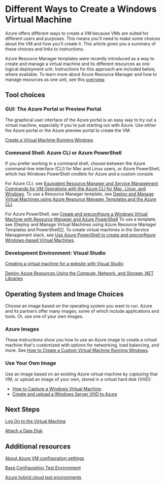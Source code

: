 <properties
	pageTitle="Different ways to create a Windows virtual machine"
	description="Lists the different ways to create a Windows virtual machine and gives links to instructions."
	services="virtual-machines"
	documentationCenter=""
	authors="KBDAzure"
	manager="timlt"
	editor=""
	tags="azure-resource-manager,azure-service-management"/>

<tags
	ms.service="virtual-machines"
	ms.devlang="na"
	ms.topic="index-page"
	ms.tgt_pltfrm="vm-windows"
	ms.workload="infrastructure-services"
	ms.date="07/15/2015"
	ms.author="kathydav"/>

# Different Ways to Create a Windows Virtual Machine

Azure offers different ways to create a VM because VMs are suited for different users and purposes. This means you'll need to make some choices about the VM and how you'll create it. This article gives you a summary of these choices and links to instructions.

Azure Resource Manager templates were recently introduced as a way to create and manage a virtual machine and its different resources as one logical deployment unit. Instructions for this approach are included below, where available. To learn more about Azure Resource Manager and how to manage resources as one unit, see this [overview][].

## Tool choices

### GUI: The Azure Portal or Preview Portal

The graphical user interface of the Azure portal is an easy way to try out a virtual machine, especially if you're just starting out with Azure. Use either the Azure portal or the Azure preview portal to create the VM:

[Create a Virtual Machine Running Windows][]

### Command Shell: Azure CLI or Azure PowerShell

If you prefer working in a command shell, choose between the Azure command-line interface (CLI) for Mac and Linux users, or Azure PowerShell, which has Windows PowerShell cmdlets for Azure and a custom console.

For Azure CLI, see [Equivalent Resource Manager and Service Management Commands for VM Operations with the Azure CLI for Mac, Linux, and Windows][]. To use a Resource Manager template, see [Deploy and Manage Virtual Machines using Azure Resource Manager Templates and the Azure CLI][].

For Azure PowerShell, see [Create and preconfigure a Windows Virtual Machine with Resource Manager and Azure PowerShell][] To use a template, see [Deploy and Manage Virtual Machines using Azure Resource Manager Templates and PowerShell][]. To create virtual machines in the Service Management stack, see [Use Azure PowerShell to create and preconfigure Windows-based Virtual Machines][].

### Development Environment: Visual Studio

[Creating a virtual machine for a website with Visual Studio][]

[Deploy Azure Resources Using the Compute, Network, and Storage .NET Libraries][]

## Operating System and Image Choices

Choose an image based on the operating system you want to run. Azure and its partners offer many images, some of which include applications and tools. Or, use one of your own images.

### Azure Images

These instructions show you how to use an Azure image to create a virtual machine that's customized with options for networking, load balancing, and more. See [How to Create a Custom Virtual Machine Running Windows][].

### Use Your Own Image

Use an image based on an existing Azure virtual machine by *capturing* that VM, or upload an image of your own, stored in a virtual hard disk (VHD):

- [How to Capture a Windows Virtual Machine][].
- [Create and upload a Windows Server VHD to Azure][]

## Next Steps

[Log On to the Virtual Machine][]

[Attach a Data Disk][]

## Additional resources
[About Azure VM configuration settings][]

[Base Configuration Test Environment][]

[Azure hybrid cloud test environments][]

<!-- LINKS -->
[overview]: ../resource-group-overview.md

[Create a Virtual Machine Running Windows]: virtual-machines-windows-tutorial.md

[Equivalent Resource Manager and Service Management Commands for VM Operations with the Azure CLI for Mac, Linux, and Windows]:xplat-cli-azure-manage-vm-asm-arm.md
[Deploy and Manage Virtual Machines using Azure Resource Manager Templates and the Azure CLI]: virtual-machines-deploy-rmtemplates-azure-cli.md
[Create and preconfigure a Windows Virtual Machine with Resource Manager and Azure PowerShell]:  virtual-machines-ps-create-preconfigure-windows-resource-manager-vms.md
[Use Azure PowerShell to create and preconfigure Windows-based Virtual Machines]: virtual-machines-ps-create-preconfigure-windows-vms.md
[Use Azure PowerShell to create and preconfigure Windows-based Virtual Machines]: virtual-machines-ps-create-preconfigure-windows-vms.md
[How to Create a Custom Virtual Machine Running Windows]: virtual-machines-windows-create-custom.md

[How to Capture a Windows Virtual Machine]: virtual-machines-capture-image-windows-server.md

[Create and upload a Windows Server VHD to Azure]: virtual-machines-create-upload-vhd-windows-server.md


[Creating a virtual machine for a website with Visual Studio]: virtual-machines-dotnet-create-visual-studio-powershell.md
[Deploy Azure Resources Using the Compute, Network, and Storage .NET Libraries]: virtual-machines-arm-deployment.md

[Log On to the Virtual Machine]: virtual-machines-log-on-windows-server.md

[Attach a Data Disk]: storage-windows-attach-disk.md

[About Azure VM configuration settings]: http://msdn.microsoft.com/library/azure/dn763935.aspx

[Base Configuration Test Environment]: virtual-machines-base-configuration-test-environment.md

[Azure hybrid cloud test environments]: virtual-machines-hybrid-cloud-test-environments.md
